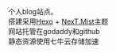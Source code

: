 个人blog站点。  
搭建采用[Hexo](http://hexo.io/) + [NexT.Mist](https://github.com/iissnan/hexo-theme-next)主题  
网站托管在godaddy和github  
静态资源使用七牛云存储加速  


